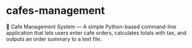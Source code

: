 # cafes-management
🧾 Cafe Management System — A simple Python-based command-line application that lets users enter cafe orders, calculates totals with tax, and outputs an order summary to a text file.
